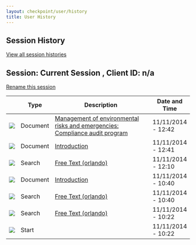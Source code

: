 ```yaml
---
layout: checkpoint/user/history
title: User History
---
```


<!-- START CHECKPOINT OUTPUT -->

<section id="maincontent"> <h1 id="pagetitle">Session History</h1> <div id="searchOptions"> <span id="backResult" title="Back"> <a href="/maf/api/trail/trails?action=list&amp;sortby=&amp;sortmode=">View all session histories</a> </span> </div><div id="historycontainer"> <div class="clearfix"> <div id="trailname"> <h2>Session: Current Session , Client ID: <span class="na">n/a</span> </h2> </div><div id="renametrail"> <a href="#" id="renameTrail">Rename this session</a> <input type="hidden" name="paramsRename" value="trailguid=i0ad61d29000001499c039960f9755884&amp;name=11/11/14 10:22:01"> </div></div><div id="historyinnercontainer"> <div id="trailList"> <table> <thead> <tr><th width="3%" id="trailIcon">&nbsp;</th> <th width="10%" id="trailEvent">Type</th> <th width="72%" id="trailResearch">Description</th> <th width="15%" id="trailDate">Date and Time</th> </tr></thead> <tbody> <tr> <td headers="trailIcon"><img src="/cpau/images/ico_file2.png"></td><td headers="trailEvent" class="trailEvent DOCUMENT">Document</td><td class="trailResearch trailResearchColumn" headers="trailResearch"> <a href="/maf/app/trail/document?=&amp;docguid=Ifc3193d34bdd11e38fa3f057ed117a82&amp;trailguid=i0ad61d29000001499c039960f9755884&amp;src=trl">Management of environmental risks and emergencies: Compliance audit program</a> </td><td class="trailDateColumn" headers="trailDate">11/11/2014 - 12:42</td></tr><tr> <td headers="trailIcon"><img src="/cpau/images/ico_file2.png"></td><td headers="trailEvent" class="trailEvent DOCUMENT">Document</td><td class="trailResearch trailResearchColumn" headers="trailResearch"> <a href="/maf/app/trail/document?=&amp;docguid=Ifc3193e04bdd11e38fa3f057ed117a82&amp;trailguid=i0ad61d29000001499c039960f9755884&amp;src=trl">Introduction</a> </td><td class="trailDateColumn" headers="trailDate">11/11/2014 - 12:41</td></tr><tr> <td headers="trailIcon"><img src="/cpau/images/ico_search.png"></td><td headers="trailEvent" class="trailEvent SEARCH">Search</td><td class="trailResearch trailResearchColumn" headers="trailResearch"> <a href="/maf/app/trail/searchfromlink/run" class="trailSearchLink">Free Text (orlando)</a> <span class="urlParams" style="display:none">ds=AUNZ_SEARCHALL&amp;ostid=std-anz-default&amp;frt_copy=orlando&amp;originates-from-link=true&amp;type=nb&amp;smryfs=n-tocview&amp;stid=std-anz-default&amp;predefinedRelationshipsType=resultList&amp;qw=false&amp;dl=10000&amp;tocguid=AUNZ_TOC||Iec7746151d273285a1ec7b666b3f21ca&amp;ds=AUNZ_SEARCHALL&amp;datasource=AUNZ_CA_CADISCRIM;AUNZ_CA_CGTSMEPRC;AUNZ_CA_NLWTB;AUNZ_CA_ASICDIGARC;AUNZ_CA_CONTTOOL;AUNZ_CA_CAINOHS;AUNZ_CA_24PRESSGAL;AUNZ_CA_LGBILLEMS;AUNZ_CA_BANKRPTLW;AUNZ_CA_ACCTMANUL;AUNZ_CA_24STDUTY;AUNZ_CA_24INTELPRP;AUNZ_CA_CMPRECADM;AUNZ_CA_CAWORKFRC;AUNZ_CA_ICRACTEST;AUNZ_CA_JLINSOLV9;AUNZ_CA_EMPFACTBK;AUNZ_CA_NLSUPERNA;AUNZ_CA_NLSTATETAX;AUNZ_CA_NLGSTNA;AUNZ_CA_ITAA1997CM;AUNZ_CA_LTGSTJUDG;AUNZ_CA_ICRACTRAIN;AUNZ_CA_ASICWGSEC;AUNZ_CA_24GST;AUNZ_CA_SMSFWFSOL;AUNZ_CA_SALFBT2;AUNZ_CA_ASICFINSRV;AUNZ_CA_NLSUPERFS;AUNZ_CA_COMPARTNR;AUNZ_CA_COMPLIQLAW;AUNZ_CA_NTLWRKREL;AUNZ_CA_24WRKPCEMP;AUNZ_CA_PRPAYADM;AUNZ_CA_ESTATEPLN;AUNZ_CA_NLCGTB;AUNZ_CA_RDTOCOMM;AUNZ_CA_SUPERFACT;AUNZ_CA_JLBUSLWV29;AUNZ_CA_VALHNDBK;AUNZ_CA_24GENPRAC;AUNZ_CA_QLDLOCGOV;AUNZ_CA_AAGTSMSF;AUNZ_CA_WRKHLTHSAF;AUNZ_CA_24FINPLAN;AUNZ_CA_GSTLEGPLS;AUNZ_CA_AMAPBP;AUNZ_CA_FINPLAN;AUNZ_CA_24PROPENV;AUNZ_CA_AAMTSMSE;AUNZ_CA_ASICDIG;AUNZ_CA_ATDSTWRK;AUNZ_CA_ROBANCRPLG;AUNZ_CA_LTATRHDN;AUNZ_CA_24SMSF;AUNZ_CA_ATOMIN;AUNZ_CA_LATEBILEMS;AUNZ_CA_GSTBILLS;AUNZ_CA_JLTAXREV;AUNZ_CA_CACARBON;AUNZ_CA_PRABUSPART;AUNZ_CA_GSTCONSEM;AUNZ_CA_JLBUSLAW;AUNZ_CA_CARISKREP;AUNZ_CA_RULEGUIDE;AUNZ_CA_JLCOMPYV19;AUNZ_CA_CORPLG;AUNZ_CA_ACCTAUDIT;AUNZ_CA_CAENVIRON;AUNZ_CA_FAMBUSSUCP;AUNZ_CA_TRUSTLAW;AUNZ_CA_AZTRUST;AUNZ_CA_CATRANSLOG;AUNZ_CA_CAMANUF;AUNZ_CA_JLINSOLV;AUNZ_CA_SUPERANCM;AUNZ_CA_24BANKRUPT;AUNZ_CA_CACOVER;AUNZ_CA_GSTINCTXMN;AUNZ_CA_LTTAXJUDG;AUNZ_CA_XYZFINCL;AUNZ_CA_ASICINVEST;AUNZ_CA_LOANCALC;AUNZ_CA_CARBONPRI;AUNZ_CA_AGEPRS;AUNZ_CN_FINPRACMAN;AUNZ_CA_TAXLISTCEN;AUNZ_CA_EMPRELMAN;AUNZ_CA_24ADMIN;AUNZ_CA_XYZAUDIT;AUNZ_CA_24BANKFIN;AUNZ_CA_24COMPETIT;AUNZ_CA_TAXHANDBK;AUNZ_CA_GSTCASES;AUNZ_CA_LGSPHNDBK;AUNZ_CA_GSTCOMM;AUNZ_CA_XYZDSCLSR;AUNZ_CA_CALEGSERV;AUNZ_CA_QLDDUTY;AUNZ_CA_XYZUPDATE;AUNZ_CA_PROCMANUAL;AUNZ_CA_CAWORKCMP;AUNZ_CA_NLLTN;AUNZ_CA_TRSTTXHDBK;AUNZ_CA_CALOCGOV;AUNZ_CA_ATOFED;AUNZ_CA_CAPUBSEC;AUNZ_CA_ACCTARCHVE;AUNZ_CA_24INCTAX;AUNZ_CA_ITAA1936LG;AUNZ_CA_LGITAA1997;AUNZ_CA_24CONTRACT;AUNZ_CA_ITAA1936CM;AUNZ_CA_24COMMER;AUNZ_CA_TAXQA;AUNZ_CA_NSWDUTY;AUNZ_CA_ESSNTLGUDE;AUNZ_CA_NLINTAX;AUNZ_CA_24BUILD;AUNZ_CA_CACOVERAS;AUNZ_CA_CAWKFCNSW;AUNZ_CA_CAMINING;AUNZ_CA_COOPCAPGN;AUNZ_CA_24CRIMINAL;AUNZ_CA_JLTAXRVV30;AUNZ_CA_PRACTHR;AUNZ_CA_INTLAGREE;AUNZ_CA_CAENERGY;AUNZ_CA_CASHPRAC;AUNZ_CA_SUPERANLG;AUNZ_CA_CAPGAINTAX;AUNZ_CA_NFPMAN;AUNZ_CA_PRAWRKTERM;AUNZ_CA_SALFBT;AUNZ_CA_LTGSTRUL;AUNZ_CA_WADUTY;AUNZ_CA_24CRTLITIG;AUNZ_CA_FINRSKMNG;AUNZ_CA_24FAMILY;AUNZ_CA_APRACOMP;AUNZ_CA_TXLAWTRST;AUNZ_CA_CAHR;AUNZ_CA_NLINTTAX;AUNZ_CA_ACCTASIC;AUNZ_CA_REUTRTAX;AUNZ_CA_TAXRP;AUNZ_CA_BANKRPTGB;AUNZ_CA_CAOCCUPNWS;AUNZ_CA_24FINSRV;AUNZ_CA_NTLCREDREG;AUNZ_CA_IPAHNDBK;AUNZ_CA_ASICWGDIRC;AUNZ_CA_COMPDIRMAN;AUNZ_CA_GSTRULE;AUNZ_CA_GSTHANDBK;AUNZ_CA_24MEDIACMM;AUNZ_CA_FRNGBENTAX;AUNZ_CA_DSKTPGDE;AUNZ_CA_NLFBTB;AUNZ_CA_SASTMPDUT;AUNZ_CA_NLBAXT;AUNZ_CA_JNLAGST;AUNZ_CA_24FBT;AUNZ_CA_TXFRMWKBK;AUNZ_CA_SMSFSOL;AUNZ_CA_TAXINSOLV;AUNZ_CA_CRTCVOLADM;AUNZ_CA_ENVAUGUIDE;AUNZ_CA_TAXQASRV;AUNZ_CA_ASICWGACCT;AUNZ_CA_LOANCALCWF;AUNZ_CA_24ACCNTG;AUNZ_CA_XYZWRKBK;AUNZ_CA_JLCOMPANY;AUNZ_CA_FPTAXADV;AUNZ_CA_24CORP;AUNZ_CA_CAFINSERV;AUNZ_CA_LTAUTXOFRL;AUNZ_CA_TAXRATETBL&amp;fields=content.type&amp;fields=product.type&amp;fields=content.subtype&amp;fields=date.current&amp;fields=product&amp;fields=subject.area&amp;fields=judge.author&amp;fields=juris.l1&amp;fields=juris.l2&amp;fields=court&amp;fields=tk1&amp;fields=title.desc&amp;qry-display=Free Text %28orlando%29&amp;ntocview=&amp;sp=false&amp;qry=%28orlando%29 %26 %28%3Dn-document %25 %3Dmd.search.excl%29&amp;dedup=false&amp;metadocDomain=AUNZ_METADOC_DOM_DES&amp;qtext=%3Dn-view%28AUNZ_CA_CGTSMEPRC or AUNZ_CA_XYZDSCLSR or AUNZ_CA_XYZUPDATE or AUNZ_CA_QLDDUTY or AUNZ_CA_PROCMANUAL or AUNZ_CA_CONTTOOL or AUNZ_CA_ACCTMANUL or AUNZ_CA_BANKRPTLW or AUNZ_CA_TRSTTXHDBK or AUNZ_CA_CMPRECADM or AUNZ_CA_ICRACTEST or AUNZ_CA_EMPFACTBK or AUNZ_CA_ITAA1936CM or AUNZ_CA_TAXQA or AUNZ_CA_ITAA1997CM or AUNZ_CA_NSWDUTY or AUNZ_CA_ICRACTRAIN or AUNZ_CA_ESSNTLGUDE or AUNZ_CA_SALFBT2 or AUNZ_CA_COOPCAPGN or AUNZ_CA_COMPARTNR or AUNZ_CA_COMPLIQLAW or AUNZ_CA_NTLWRKREL or AUNZ_CA_PRACTHR or AUNZ_CA_INTLAGREE or AUNZ_CA_PRPAYADM or AUNZ_CA_CASHPRAC or AUNZ_CA_ESTATEPLN or AUNZ_CA_CAPGAINTAX or AUNZ_CA_RDTOCOMM or AUNZ_CA_PRAWRKTERM or AUNZ_CA_NFPMAN or AUNZ_CA_SUPERFACT or AUNZ_CA_SALFBT or AUNZ_CA_VALHNDBK or AUNZ_CA_QLDLOCGOV or AUNZ_CA_WADUTY or AUNZ_CA_AAGTSMSF or AUNZ_CA_FINRSKMNG or AUNZ_CA_WRKHLTHSAF or AUNZ_CA_APRACOMP or AUNZ_CA_TXLAWTRST or AUNZ_CA_FINPLAN or AUNZ_CA_AMAPBP or AUNZ_CA_AAMTSMSE or AUNZ_CA_REUTRTAX or AUNZ_CA_ATDSTWRK or AUNZ_CA_ATOMIN or AUNZ_CA_BANKRPTGB or AUNZ_CA_NTLCREDREG or AUNZ_CA_IPAHNDBK or AUNZ_CA_COMPDIRMAN or AUNZ_CA_PRABUSPART or AUNZ_CA_GSTHANDBK or AUNZ_CA_FRNGBENTAX or AUNZ_CA_DSKTPGDE or AUNZ_CA_SASTMPDUT or AUNZ_CA_FAMBUSSUCP or AUNZ_CA_TRUSTLAW or AUNZ_CA_AZTRUST or AUNZ_CA_TXFRMWKBK or AUNZ_CA_SMSFSOL or AUNZ_CA_TAXINSOLV or AUNZ_CA_CRTCVOLADM or AUNZ_CA_SUPERANCM or AUNZ_CA_ENVAUGUIDE or AUNZ_CA_TAXQASRV or AUNZ_CA_GSTINCTXMN or AUNZ_CA_XYZFINCL or AUNZ_CA_XYZWRKBK or AUNZ_CA_FPTAXADV or AUNZ_CA_LOANCALC or AUNZ_CA_CARBONPRI or AUNZ_CA_AGEPRS or AUNZ_CN_FINPRACMAN or AUNZ_CA_TAXLISTCEN or AUNZ_CA_EMPRELMAN or AUNZ_CA_XYZAUDIT or AUNZ_CA_TAXHANDBK or AUNZ_CA_LGSPHNDBK or AUNZ_CA_GSTCOMM or AUNZ_CA_TAXRATETBL or AUNZ_CA_ROBANCRPLG or AUNZ_CA_ITAA1936LG or AUNZ_CA_LGITAA1997 or AUNZ_CA_LATEBILEMS or AUNZ_CA_LOANCALCWF or AUNZ_CA_CORPLG or AUNZ_CA_LGBILLEMS or AUNZ_CA_GSTLEGPLS or AUNZ_CA_GSTBILLS or AUNZ_CA_SUPERANLG or AUNZ_CA_SMSFWFSOL or AUNZ_CA_GSTCONSEM or AUNZ_CA_NLSUPERFS or AUNZ_CA_NLWTB or AUNZ_CA_NLSTATETAX or AUNZ_CA_NLLTN or AUNZ_CA_NLSUPERNA or AUNZ_CA_NLFBTB or AUNZ_CA_NLGSTNA or AUNZ_CA_ACCTASIC or AUNZ_CA_NLCGTB or AUNZ_CA_NLINTTAX or AUNZ_CA_CADISCRIM or AUNZ_CA_CALEGSERV or AUNZ_CA_24SMSF or AUNZ_CA_CAWORKCMP or AUNZ_CA_24FINSRV or AUNZ_CA_CAOCCUPNWS or AUNZ_CA_CAINOHS or AUNZ_CA_24PRESSGAL or AUNZ_CA_24STDUTY or AUNZ_CA_CACARBON or AUNZ_CA_CALOCGOV or AUNZ_CA_CAPUBSEC or AUNZ_CA_24INTELPRP or AUNZ_CA_24MEDIACMM or AUNZ_CA_CARISKREP or AUNZ_CA_CAWORKFRC or AUNZ_CA_24INCTAX or AUNZ_CA_24CONTRACT or AUNZ_CA_CAENVIRON or AUNZ_CA_24COMMER or AUNZ_CA_24FBT or AUNZ_CA_24BUILD or AUNZ_CA_24GST or AUNZ_CA_CAMANUF or AUNZ_CA_CAWKFCNSW or AUNZ_CA_CATRANSLOG or AUNZ_CA_CACOVERAS or AUNZ_CA_CAMINING or AUNZ_CA_24CRIMINAL or AUNZ_CA_24WRKPCEMP or AUNZ_CA_24ACCNTG or AUNZ_CA_CACOVER or AUNZ_CA_24BANKRUPT or AUNZ_CA_CAENERGY or AUNZ_CA_24GENPRAC or AUNZ_CA_24CRTLITIG or AUNZ_CA_24FAMILY or AUNZ_CA_24FINPLAN or AUNZ_CA_24ADMIN or AUNZ_CA_24CORP or AUNZ_CA_24COMPETIT or AUNZ_CA_24BANKFIN or AUNZ_CA_CAFINSERV or AUNZ_CA_24PROPENV or AUNZ_CA_CAHR or AUNZ_CA_LTGSTRUL or AUNZ_CA_RULEGUIDE or AUNZ_CA_LTAUTXOFRL or AUNZ_CA_GSTRULE or AUNZ_CA_ATOFED or AUNZ_CA_ASICFINSRV or AUNZ_CA_ASICDIG or AUNZ_CA_ASICINVEST or AUNZ_CA_ASICDIGARC or AUNZ_CA_ASICWGACCT or AUNZ_CA_ASICWGDIRC or AUNZ_CA_ASICWGSEC or AUNZ_CA_ACCTARCHVE or AUNZ_CA_ACCTAUDIT or AUNZ_CA_LTATRHDN or AUNZ_CA_TAXRP or AUNZ_CA_LTTAXJUDG or AUNZ_CA_LTGSTJUDG or AUNZ_CA_GSTCASES or AUNZ_CA_JLBUSLAW or AUNZ_CA_JLBUSLWV29 or AUNZ_CA_JLINSOLV or AUNZ_CA_JLTAXRVV30 or AUNZ_CA_JLINSOLV9 or AUNZ_CA_JLCOMPYV19 or AUNZ_CA_JNLAGST or AUNZ_CA_NLBAXT or AUNZ_CA_JLTAXREV or AUNZ_CA_NLINTAX or AUNZ_CA_JLCOMPANY%29&amp;isw=true&amp;ds-display=Checkpoint ANZ&amp;ndd=2&amp;ao=o.AUNZ_TOC||Iec7746151d273285a1ec7b666b3f21ca&amp;sortid=Relevancy&amp;context=85&amp;gve=AUNZ_CA_CGTSMEPRC AUNZ_CA_XYZDSCLSR AUNZ_CA_XYZUPDATE AUNZ_CA_QLDDUTY AUNZ_CA_PROCMANUAL AUNZ_CA_CONTTOOL AUNZ_CA_ACCTMANUL AUNZ_CA_BANKRPTLW AUNZ_CA_TRSTTXHDBK AUNZ_CA_CMPRECADM AUNZ_CA_ICRACTEST AUNZ_CA_EMPFACTBK AUNZ_CA_ITAA1936CM AUNZ_CA_TAXQA AUNZ_CA_ITAA1997CM AUNZ_CA_NSWDUTY AUNZ_CA_ICRACTRAIN AUNZ_CA_ESSNTLGUDE AUNZ_CA_SALFBT2 AUNZ_CA_COOPCAPGN AUNZ_CA_COMPARTNR AUNZ_CA_COMPLIQLAW AUNZ_CA_NTLWRKREL AUNZ_CA_PRACTHR AUNZ_CA_INTLAGREE AUNZ_CA_PRPAYADM AUNZ_CA_CASHPRAC AUNZ_CA_ESTATEPLN AUNZ_CA_CAPGAINTAX AUNZ_CA_RDTOCOMM AUNZ_CA_PRAWRKTERM AUNZ_CA_NFPMAN AUNZ_CA_SUPERFACT AUNZ_CA_SALFBT AUNZ_CA_VALHNDBK AUNZ_CA_QLDLOCGOV AUNZ_CA_WADUTY AUNZ_CA_AAGTSMSF AUNZ_CA_FINRSKMNG AUNZ_CA_WRKHLTHSAF AUNZ_CA_APRACOMP AUNZ_CA_TXLAWTRST AUNZ_CA_FINPLAN AUNZ_CA_AMAPBP AUNZ_CA_AAMTSMSE AUNZ_CA_REUTRTAX AUNZ_CA_ATDSTWRK AUNZ_CA_ATOMIN AUNZ_CA_BANKRPTGB AUNZ_CA_NTLCREDREG AUNZ_CA_IPAHNDBK AUNZ_CA_COMPDIRMAN AUNZ_CA_PRABUSPART AUNZ_CA_GSTHANDBK AUNZ_CA_FRNGBENTAX AUNZ_CA_DSKTPGDE AUNZ_CA_SASTMPDUT AUNZ_CA_FAMBUSSUCP AUNZ_CA_TRUSTLAW AUNZ_CA_AZTRUST AUNZ_CA_TXFRMWKBK AUNZ_CA_SMSFSOL AUNZ_CA_TAXINSOLV AUNZ_CA_CRTCVOLADM AUNZ_CA_SUPERANCM AUNZ_CA_ENVAUGUIDE AUNZ_CA_TAXQASRV AUNZ_CA_GSTINCTXMN AUNZ_CA_XYZFINCL AUNZ_CA_XYZWRKBK AUNZ_CA_FPTAXADV AUNZ_CA_LOANCALC AUNZ_CA_CARBONPRI AUNZ_CA_AGEPRS AUNZ_CN_FINPRACMAN AUNZ_CA_TAXLISTCEN AUNZ_CA_EMPRELMAN AUNZ_CA_XYZAUDIT AUNZ_CA_TAXHANDBK AUNZ_CA_LGSPHNDBK AUNZ_CA_GSTCOMM AUNZ_CA_TAXRATETBL AUNZ_CA_ROBANCRPLG AUNZ_CA_ITAA1936LG AUNZ_CA_LGITAA1997 AUNZ_CA_LATEBILEMS AUNZ_CA_LOANCALCWF AUNZ_CA_CORPLG AUNZ_CA_LGBILLEMS AUNZ_CA_GSTLEGPLS AUNZ_CA_GSTBILLS AUNZ_CA_SUPERANLG AUNZ_CA_SMSFWFSOL AUNZ_CA_GSTCONSEM AUNZ_CA_NLSUPERFS AUNZ_CA_NLWTB AUNZ_CA_NLSTATETAX AUNZ_CA_NLLTN AUNZ_CA_NLSUPERNA AUNZ_CA_NLFBTB AUNZ_CA_NLGSTNA AUNZ_CA_ACCTASIC AUNZ_CA_NLCGTB AUNZ_CA_NLINTTAX AUNZ_CA_CADISCRIM AUNZ_CA_CALEGSERV AUNZ_CA_24SMSF AUNZ_CA_CAWORKCMP AUNZ_CA_24FINSRV AUNZ_CA_CAOCCUPNWS AUNZ_CA_CAINOHS AUNZ_CA_24PRESSGAL AUNZ_CA_24STDUTY AUNZ_CA_CACARBON AUNZ_CA_CALOCGOV AUNZ_CA_CAPUBSEC AUNZ_CA_24INTELPRP AUNZ_CA_24MEDIACMM AUNZ_CA_CARISKREP AUNZ_CA_CAWORKFRC AUNZ_CA_24INCTAX AUNZ_CA_24CONTRACT AUNZ_CA_CAENVIRON AUNZ_CA_24COMMER AUNZ_CA_24FBT AUNZ_CA_24BUILD AUNZ_CA_24GST AUNZ_CA_CAMANUF AUNZ_CA_CAWKFCNSW AUNZ_CA_CATRANSLOG AUNZ_CA_CACOVERAS AUNZ_CA_CAMINING AUNZ_CA_24CRIMINAL AUNZ_CA_24WRKPCEMP AUNZ_CA_24ACCNTG AUNZ_CA_CACOVER AUNZ_CA_24BANKRUPT AUNZ_CA_CAENERGY AUNZ_CA_24GENPRAC AUNZ_CA_24CRTLITIG AUNZ_CA_24FAMILY AUNZ_CA_24FINPLAN AUNZ_CA_24ADMIN AUNZ_CA_24CORP AUNZ_CA_24COMPETIT AUNZ_CA_24BANKFIN AUNZ_CA_CAFINSERV AUNZ_CA_24PROPENV AUNZ_CA_CAHR AUNZ_CA_LTGSTRUL AUNZ_CA_RULEGUIDE AUNZ_CA_LTAUTXOFRL AUNZ_CA_GSTRULE AUNZ_CA_ATOFED AUNZ_CA_ASICFINSRV AUNZ_CA_ASICDIG AUNZ_CA_ASICINVEST AUNZ_CA_ASICDIGARC AUNZ_CA_ASICWGACCT AUNZ_CA_ASICWGDIRC AUNZ_CA_ASICWGSEC AUNZ_CA_ACCTARCHVE AUNZ_CA_ACCTAUDIT AUNZ_CA_LTATRHDN AUNZ_CA_TAXRP AUNZ_CA_LTTAXJUDG AUNZ_CA_LTGSTJUDG AUNZ_CA_GSTCASES AUNZ_CA_JLBUSLAW AUNZ_CA_JLBUSLWV29 AUNZ_CA_JLINSOLV AUNZ_CA_JLTAXRVV30 AUNZ_CA_JLINSOLV9 AUNZ_CA_JLCOMPYV19 AUNZ_CA_JNLAGST AUNZ_CA_NLBAXT AUNZ_CA_JLTAXREV AUNZ_CA_NLINTAX AUNZ_CA_JLCOMPANY&amp;SearchTemplateId=std-anz-default&amp;frt=orlando&amp;snippets=true&amp;trailguid=i0ad61d29000001499c039960f9755884&amp;sttype=stdtemplate</span> </td><td class="trailDateColumn" headers="trailDate">11/11/2014 - 12:10</td></tr><tr> <td headers="trailIcon"><img src="/cpau/images/ico_file2.png"></td><td headers="trailEvent" class="trailEvent DOCUMENT">Document</td><td class="trailResearch trailResearchColumn" headers="trailResearch"> <a href="/maf/app/trail/document?=&amp;docguid=Ifc3193e04bdd11e38fa3f057ed117a82&amp;trailguid=i0ad61d29000001499c039960f9755884&amp;src=trl">Introduction</a> </td><td class="trailDateColumn" headers="trailDate">11/11/2014 - 10:40</td></tr><tr> <td headers="trailIcon"><img src="/cpau/images/ico_search.png"></td><td headers="trailEvent" class="trailEvent SEARCH">Search</td><td class="trailResearch trailResearchColumn" headers="trailResearch"> <a href="/maf/app/trail/searchfromlink/run" class="trailSearchLink">Free Text (orlando)</a> <span class="urlParams" style="display:none">ds=AUNZ_SEARCHALL&amp;ostid=std-anz-default&amp;frt_copy=orlando&amp;originates-from-link=true&amp;type=nb&amp;smryfs=n-tocview&amp;stid=std-anz-default&amp;predefinedRelationshipsType=resultList&amp;qw=false&amp;dl=10000&amp;tocguid=AUNZ_TOC||Iec7746151d273285a1ec7b666b3f21ca&amp;ds=AUNZ_SEARCHALL&amp;datasource=AUNZ_CA_CADISCRIM;AUNZ_CA_CGTSMEPRC;AUNZ_CA_NLWTB;AUNZ_CA_ASICDIGARC;AUNZ_CA_CONTTOOL;AUNZ_CA_CAINOHS;AUNZ_CA_24PRESSGAL;AUNZ_CA_LGBILLEMS;AUNZ_CA_BANKRPTLW;AUNZ_CA_ACCTMANUL;AUNZ_CA_24STDUTY;AUNZ_CA_24INTELPRP;AUNZ_CA_CMPRECADM;AUNZ_CA_CAWORKFRC;AUNZ_CA_ICRACTEST;AUNZ_CA_JLINSOLV9;AUNZ_CA_EMPFACTBK;AUNZ_CA_NLSUPERNA;AUNZ_CA_NLSTATETAX;AUNZ_CA_NLGSTNA;AUNZ_CA_ITAA1997CM;AUNZ_CA_LTGSTJUDG;AUNZ_CA_ICRACTRAIN;AUNZ_CA_ASICWGSEC;AUNZ_CA_24GST;AUNZ_CA_SMSFWFSOL;AUNZ_CA_SALFBT2;AUNZ_CA_ASICFINSRV;AUNZ_CA_NLSUPERFS;AUNZ_CA_COMPARTNR;AUNZ_CA_COMPLIQLAW;AUNZ_CA_NTLWRKREL;AUNZ_CA_24WRKPCEMP;AUNZ_CA_PRPAYADM;AUNZ_CA_ESTATEPLN;AUNZ_CA_NLCGTB;AUNZ_CA_RDTOCOMM;AUNZ_CA_SUPERFACT;AUNZ_CA_JLBUSLWV29;AUNZ_CA_VALHNDBK;AUNZ_CA_24GENPRAC;AUNZ_CA_QLDLOCGOV;AUNZ_CA_AAGTSMSF;AUNZ_CA_WRKHLTHSAF;AUNZ_CA_24FINPLAN;AUNZ_CA_GSTLEGPLS;AUNZ_CA_AMAPBP;AUNZ_CA_FINPLAN;AUNZ_CA_24PROPENV;AUNZ_CA_AAMTSMSE;AUNZ_CA_ASICDIG;AUNZ_CA_ATDSTWRK;AUNZ_CA_ROBANCRPLG;AUNZ_CA_LTATRHDN;AUNZ_CA_24SMSF;AUNZ_CA_ATOMIN;AUNZ_CA_LATEBILEMS;AUNZ_CA_GSTBILLS;AUNZ_CA_JLTAXREV;AUNZ_CA_CACARBON;AUNZ_CA_PRABUSPART;AUNZ_CA_GSTCONSEM;AUNZ_CA_JLBUSLAW;AUNZ_CA_CARISKREP;AUNZ_CA_RULEGUIDE;AUNZ_CA_JLCOMPYV19;AUNZ_CA_CORPLG;AUNZ_CA_ACCTAUDIT;AUNZ_CA_CAENVIRON;AUNZ_CA_FAMBUSSUCP;AUNZ_CA_TRUSTLAW;AUNZ_CA_AZTRUST;AUNZ_CA_CATRANSLOG;AUNZ_CA_CAMANUF;AUNZ_CA_JLINSOLV;AUNZ_CA_SUPERANCM;AUNZ_CA_24BANKRUPT;AUNZ_CA_CACOVER;AUNZ_CA_GSTINCTXMN;AUNZ_CA_LTTAXJUDG;AUNZ_CA_XYZFINCL;AUNZ_CA_ASICINVEST;AUNZ_CA_LOANCALC;AUNZ_CA_CARBONPRI;AUNZ_CA_AGEPRS;AUNZ_CN_FINPRACMAN;AUNZ_CA_TAXLISTCEN;AUNZ_CA_EMPRELMAN;AUNZ_CA_24ADMIN;AUNZ_CA_XYZAUDIT;AUNZ_CA_24BANKFIN;AUNZ_CA_24COMPETIT;AUNZ_CA_TAXHANDBK;AUNZ_CA_GSTCASES;AUNZ_CA_LGSPHNDBK;AUNZ_CA_GSTCOMM;AUNZ_CA_XYZDSCLSR;AUNZ_CA_CALEGSERV;AUNZ_CA_QLDDUTY;AUNZ_CA_XYZUPDATE;AUNZ_CA_PROCMANUAL;AUNZ_CA_CAWORKCMP;AUNZ_CA_NLLTN;AUNZ_CA_TRSTTXHDBK;AUNZ_CA_CALOCGOV;AUNZ_CA_ATOFED;AUNZ_CA_CAPUBSEC;AUNZ_CA_ACCTARCHVE;AUNZ_CA_24INCTAX;AUNZ_CA_ITAA1936LG;AUNZ_CA_LGITAA1997;AUNZ_CA_24CONTRACT;AUNZ_CA_ITAA1936CM;AUNZ_CA_24COMMER;AUNZ_CA_TAXQA;AUNZ_CA_NSWDUTY;AUNZ_CA_ESSNTLGUDE;AUNZ_CA_NLINTAX;AUNZ_CA_24BUILD;AUNZ_CA_CACOVERAS;AUNZ_CA_CAWKFCNSW;AUNZ_CA_CAMINING;AUNZ_CA_COOPCAPGN;AUNZ_CA_24CRIMINAL;AUNZ_CA_JLTAXRVV30;AUNZ_CA_PRACTHR;AUNZ_CA_INTLAGREE;AUNZ_CA_CAENERGY;AUNZ_CA_CASHPRAC;AUNZ_CA_SUPERANLG;AUNZ_CA_CAPGAINTAX;AUNZ_CA_NFPMAN;AUNZ_CA_PRAWRKTERM;AUNZ_CA_SALFBT;AUNZ_CA_LTGSTRUL;AUNZ_CA_WADUTY;AUNZ_CA_24CRTLITIG;AUNZ_CA_FINRSKMNG;AUNZ_CA_24FAMILY;AUNZ_CA_APRACOMP;AUNZ_CA_TXLAWTRST;AUNZ_CA_CAHR;AUNZ_CA_NLINTTAX;AUNZ_CA_ACCTASIC;AUNZ_CA_REUTRTAX;AUNZ_CA_TAXRP;AUNZ_CA_BANKRPTGB;AUNZ_CA_CAOCCUPNWS;AUNZ_CA_24FINSRV;AUNZ_CA_NTLCREDREG;AUNZ_CA_IPAHNDBK;AUNZ_CA_ASICWGDIRC;AUNZ_CA_COMPDIRMAN;AUNZ_CA_GSTRULE;AUNZ_CA_GSTHANDBK;AUNZ_CA_24MEDIACMM;AUNZ_CA_FRNGBENTAX;AUNZ_CA_DSKTPGDE;AUNZ_CA_NLFBTB;AUNZ_CA_SASTMPDUT;AUNZ_CA_NLBAXT;AUNZ_CA_JNLAGST;AUNZ_CA_24FBT;AUNZ_CA_TXFRMWKBK;AUNZ_CA_SMSFSOL;AUNZ_CA_TAXINSOLV;AUNZ_CA_CRTCVOLADM;AUNZ_CA_ENVAUGUIDE;AUNZ_CA_TAXQASRV;AUNZ_CA_ASICWGACCT;AUNZ_CA_LOANCALCWF;AUNZ_CA_24ACCNTG;AUNZ_CA_XYZWRKBK;AUNZ_CA_JLCOMPANY;AUNZ_CA_FPTAXADV;AUNZ_CA_24CORP;AUNZ_CA_CAFINSERV;AUNZ_CA_LTAUTXOFRL;AUNZ_CA_TAXRATETBL&amp;fields=content.type&amp;fields=product.type&amp;fields=content.subtype&amp;fields=date.current&amp;fields=product&amp;fields=subject.area&amp;fields=judge.author&amp;fields=juris.l1&amp;fields=juris.l2&amp;fields=court&amp;fields=tk1&amp;fields=title.desc&amp;qry-display=Free Text %28orlando%29&amp;ntocview=&amp;sp=false&amp;qry=%28orlando%29 %26 %28%3Dn-document %25 %3Dmd.search.excl%29&amp;dedup=false&amp;metadocDomain=AUNZ_METADOC_DOM_DES&amp;qtext=%3Dn-view%28AUNZ_CA_CGTSMEPRC or AUNZ_CA_XYZDSCLSR or AUNZ_CA_XYZUPDATE or AUNZ_CA_QLDDUTY or AUNZ_CA_PROCMANUAL or AUNZ_CA_CONTTOOL or AUNZ_CA_ACCTMANUL or AUNZ_CA_BANKRPTLW or AUNZ_CA_TRSTTXHDBK or AUNZ_CA_CMPRECADM or AUNZ_CA_ICRACTEST or AUNZ_CA_EMPFACTBK or AUNZ_CA_ITAA1936CM or AUNZ_CA_TAXQA or AUNZ_CA_ITAA1997CM or AUNZ_CA_NSWDUTY or AUNZ_CA_ICRACTRAIN or AUNZ_CA_ESSNTLGUDE or AUNZ_CA_SALFBT2 or AUNZ_CA_COOPCAPGN or AUNZ_CA_COMPARTNR or AUNZ_CA_COMPLIQLAW or AUNZ_CA_NTLWRKREL or AUNZ_CA_PRACTHR or AUNZ_CA_INTLAGREE or AUNZ_CA_PRPAYADM or AUNZ_CA_CASHPRAC or AUNZ_CA_ESTATEPLN or AUNZ_CA_CAPGAINTAX or AUNZ_CA_RDTOCOMM or AUNZ_CA_PRAWRKTERM or AUNZ_CA_NFPMAN or AUNZ_CA_SUPERFACT or AUNZ_CA_SALFBT or AUNZ_CA_VALHNDBK or AUNZ_CA_QLDLOCGOV or AUNZ_CA_WADUTY or AUNZ_CA_AAGTSMSF or AUNZ_CA_FINRSKMNG or AUNZ_CA_WRKHLTHSAF or AUNZ_CA_APRACOMP or AUNZ_CA_TXLAWTRST or AUNZ_CA_FINPLAN or AUNZ_CA_AMAPBP or AUNZ_CA_AAMTSMSE or AUNZ_CA_REUTRTAX or AUNZ_CA_ATDSTWRK or AUNZ_CA_ATOMIN or AUNZ_CA_BANKRPTGB or AUNZ_CA_NTLCREDREG or AUNZ_CA_IPAHNDBK or AUNZ_CA_COMPDIRMAN or AUNZ_CA_PRABUSPART or AUNZ_CA_GSTHANDBK or AUNZ_CA_FRNGBENTAX or AUNZ_CA_DSKTPGDE or AUNZ_CA_SASTMPDUT or AUNZ_CA_FAMBUSSUCP or AUNZ_CA_TRUSTLAW or AUNZ_CA_AZTRUST or AUNZ_CA_TXFRMWKBK or AUNZ_CA_SMSFSOL or AUNZ_CA_TAXINSOLV or AUNZ_CA_CRTCVOLADM or AUNZ_CA_SUPERANCM or AUNZ_CA_ENVAUGUIDE or AUNZ_CA_TAXQASRV or AUNZ_CA_GSTINCTXMN or AUNZ_CA_XYZFINCL or AUNZ_CA_XYZWRKBK or AUNZ_CA_FPTAXADV or AUNZ_CA_LOANCALC or AUNZ_CA_CARBONPRI or AUNZ_CA_AGEPRS or AUNZ_CN_FINPRACMAN or AUNZ_CA_TAXLISTCEN or AUNZ_CA_EMPRELMAN or AUNZ_CA_XYZAUDIT or AUNZ_CA_TAXHANDBK or AUNZ_CA_LGSPHNDBK or AUNZ_CA_GSTCOMM or AUNZ_CA_TAXRATETBL or AUNZ_CA_ROBANCRPLG or AUNZ_CA_ITAA1936LG or AUNZ_CA_LGITAA1997 or AUNZ_CA_LATEBILEMS or AUNZ_CA_LOANCALCWF or AUNZ_CA_CORPLG or AUNZ_CA_LGBILLEMS or AUNZ_CA_GSTLEGPLS or AUNZ_CA_GSTBILLS or AUNZ_CA_SUPERANLG or AUNZ_CA_SMSFWFSOL or AUNZ_CA_GSTCONSEM or AUNZ_CA_NLSUPERFS or AUNZ_CA_NLWTB or AUNZ_CA_NLSTATETAX or AUNZ_CA_NLLTN or AUNZ_CA_NLSUPERNA or AUNZ_CA_NLFBTB or AUNZ_CA_NLGSTNA or AUNZ_CA_ACCTASIC or AUNZ_CA_NLCGTB or AUNZ_CA_NLINTTAX or AUNZ_CA_CADISCRIM or AUNZ_CA_CALEGSERV or AUNZ_CA_24SMSF or AUNZ_CA_CAWORKCMP or AUNZ_CA_24FINSRV or AUNZ_CA_CAOCCUPNWS or AUNZ_CA_CAINOHS or AUNZ_CA_24PRESSGAL or AUNZ_CA_24STDUTY or AUNZ_CA_CACARBON or AUNZ_CA_CALOCGOV or AUNZ_CA_CAPUBSEC or AUNZ_CA_24INTELPRP or AUNZ_CA_24MEDIACMM or AUNZ_CA_CARISKREP or AUNZ_CA_CAWORKFRC or AUNZ_CA_24INCTAX or AUNZ_CA_24CONTRACT or AUNZ_CA_CAENVIRON or AUNZ_CA_24COMMER or AUNZ_CA_24FBT or AUNZ_CA_24BUILD or AUNZ_CA_24GST or AUNZ_CA_CAMANUF or AUNZ_CA_CAWKFCNSW or AUNZ_CA_CATRANSLOG or AUNZ_CA_CACOVERAS or AUNZ_CA_CAMINING or AUNZ_CA_24CRIMINAL or AUNZ_CA_24WRKPCEMP or AUNZ_CA_24ACCNTG or AUNZ_CA_CACOVER or AUNZ_CA_24BANKRUPT or AUNZ_CA_CAENERGY or AUNZ_CA_24GENPRAC or AUNZ_CA_24CRTLITIG or AUNZ_CA_24FAMILY or AUNZ_CA_24FINPLAN or AUNZ_CA_24ADMIN or AUNZ_CA_24CORP or AUNZ_CA_24COMPETIT or AUNZ_CA_24BANKFIN or AUNZ_CA_CAFINSERV or AUNZ_CA_24PROPENV or AUNZ_CA_CAHR or AUNZ_CA_LTGSTRUL or AUNZ_CA_RULEGUIDE or AUNZ_CA_LTAUTXOFRL or AUNZ_CA_GSTRULE or AUNZ_CA_ATOFED or AUNZ_CA_ASICFINSRV or AUNZ_CA_ASICDIG or AUNZ_CA_ASICINVEST or AUNZ_CA_ASICDIGARC or AUNZ_CA_ASICWGACCT or AUNZ_CA_ASICWGDIRC or AUNZ_CA_ASICWGSEC or AUNZ_CA_ACCTARCHVE or AUNZ_CA_ACCTAUDIT or AUNZ_CA_LTATRHDN or AUNZ_CA_TAXRP or AUNZ_CA_LTTAXJUDG or AUNZ_CA_LTGSTJUDG or AUNZ_CA_GSTCASES or AUNZ_CA_JLBUSLAW or AUNZ_CA_JLBUSLWV29 or AUNZ_CA_JLINSOLV or AUNZ_CA_JLTAXRVV30 or AUNZ_CA_JLINSOLV9 or AUNZ_CA_JLCOMPYV19 or AUNZ_CA_JNLAGST or AUNZ_CA_NLBAXT or AUNZ_CA_JLTAXREV or AUNZ_CA_NLINTAX or AUNZ_CA_JLCOMPANY%29&amp;isw=true&amp;ds-display=Checkpoint ANZ&amp;ndd=2&amp;ao=o.AUNZ_TOC||Iec7746151d273285a1ec7b666b3f21ca&amp;sortid=Relevancy&amp;context=5&amp;gve=AUNZ_CA_CGTSMEPRC AUNZ_CA_XYZDSCLSR AUNZ_CA_XYZUPDATE AUNZ_CA_QLDDUTY AUNZ_CA_PROCMANUAL AUNZ_CA_CONTTOOL AUNZ_CA_ACCTMANUL AUNZ_CA_BANKRPTLW AUNZ_CA_TRSTTXHDBK AUNZ_CA_CMPRECADM AUNZ_CA_ICRACTEST AUNZ_CA_EMPFACTBK AUNZ_CA_ITAA1936CM AUNZ_CA_TAXQA AUNZ_CA_ITAA1997CM AUNZ_CA_NSWDUTY AUNZ_CA_ICRACTRAIN AUNZ_CA_ESSNTLGUDE AUNZ_CA_SALFBT2 AUNZ_CA_COOPCAPGN AUNZ_CA_COMPARTNR AUNZ_CA_COMPLIQLAW AUNZ_CA_NTLWRKREL AUNZ_CA_PRACTHR AUNZ_CA_INTLAGREE AUNZ_CA_PRPAYADM AUNZ_CA_CASHPRAC AUNZ_CA_ESTATEPLN AUNZ_CA_CAPGAINTAX AUNZ_CA_RDTOCOMM AUNZ_CA_PRAWRKTERM AUNZ_CA_NFPMAN AUNZ_CA_SUPERFACT AUNZ_CA_SALFBT AUNZ_CA_VALHNDBK AUNZ_CA_QLDLOCGOV AUNZ_CA_WADUTY AUNZ_CA_AAGTSMSF AUNZ_CA_FINRSKMNG AUNZ_CA_WRKHLTHSAF AUNZ_CA_APRACOMP AUNZ_CA_TXLAWTRST AUNZ_CA_FINPLAN AUNZ_CA_AMAPBP AUNZ_CA_AAMTSMSE AUNZ_CA_REUTRTAX AUNZ_CA_ATDSTWRK AUNZ_CA_ATOMIN AUNZ_CA_BANKRPTGB AUNZ_CA_NTLCREDREG AUNZ_CA_IPAHNDBK AUNZ_CA_COMPDIRMAN AUNZ_CA_PRABUSPART AUNZ_CA_GSTHANDBK AUNZ_CA_FRNGBENTAX AUNZ_CA_DSKTPGDE AUNZ_CA_SASTMPDUT AUNZ_CA_FAMBUSSUCP AUNZ_CA_TRUSTLAW AUNZ_CA_AZTRUST AUNZ_CA_TXFRMWKBK AUNZ_CA_SMSFSOL AUNZ_CA_TAXINSOLV AUNZ_CA_CRTCVOLADM AUNZ_CA_SUPERANCM AUNZ_CA_ENVAUGUIDE AUNZ_CA_TAXQASRV AUNZ_CA_GSTINCTXMN AUNZ_CA_XYZFINCL AUNZ_CA_XYZWRKBK AUNZ_CA_FPTAXADV AUNZ_CA_LOANCALC AUNZ_CA_CARBONPRI AUNZ_CA_AGEPRS AUNZ_CN_FINPRACMAN AUNZ_CA_TAXLISTCEN AUNZ_CA_EMPRELMAN AUNZ_CA_XYZAUDIT AUNZ_CA_TAXHANDBK AUNZ_CA_LGSPHNDBK AUNZ_CA_GSTCOMM AUNZ_CA_TAXRATETBL AUNZ_CA_ROBANCRPLG AUNZ_CA_ITAA1936LG AUNZ_CA_LGITAA1997 AUNZ_CA_LATEBILEMS AUNZ_CA_LOANCALCWF AUNZ_CA_CORPLG AUNZ_CA_LGBILLEMS AUNZ_CA_GSTLEGPLS AUNZ_CA_GSTBILLS AUNZ_CA_SUPERANLG AUNZ_CA_SMSFWFSOL AUNZ_CA_GSTCONSEM AUNZ_CA_NLSUPERFS AUNZ_CA_NLWTB AUNZ_CA_NLSTATETAX AUNZ_CA_NLLTN AUNZ_CA_NLSUPERNA AUNZ_CA_NLFBTB AUNZ_CA_NLGSTNA AUNZ_CA_ACCTASIC AUNZ_CA_NLCGTB AUNZ_CA_NLINTTAX AUNZ_CA_CADISCRIM AUNZ_CA_CALEGSERV AUNZ_CA_24SMSF AUNZ_CA_CAWORKCMP AUNZ_CA_24FINSRV AUNZ_CA_CAOCCUPNWS AUNZ_CA_CAINOHS AUNZ_CA_24PRESSGAL AUNZ_CA_24STDUTY AUNZ_CA_CACARBON AUNZ_CA_CALOCGOV AUNZ_CA_CAPUBSEC AUNZ_CA_24INTELPRP AUNZ_CA_24MEDIACMM AUNZ_CA_CARISKREP AUNZ_CA_CAWORKFRC AUNZ_CA_24INCTAX AUNZ_CA_24CONTRACT AUNZ_CA_CAENVIRON AUNZ_CA_24COMMER AUNZ_CA_24FBT AUNZ_CA_24BUILD AUNZ_CA_24GST AUNZ_CA_CAMANUF AUNZ_CA_CAWKFCNSW AUNZ_CA_CATRANSLOG AUNZ_CA_CACOVERAS AUNZ_CA_CAMINING AUNZ_CA_24CRIMINAL AUNZ_CA_24WRKPCEMP AUNZ_CA_24ACCNTG AUNZ_CA_CACOVER AUNZ_CA_24BANKRUPT AUNZ_CA_CAENERGY AUNZ_CA_24GENPRAC AUNZ_CA_24CRTLITIG AUNZ_CA_24FAMILY AUNZ_CA_24FINPLAN AUNZ_CA_24ADMIN AUNZ_CA_24CORP AUNZ_CA_24COMPETIT AUNZ_CA_24BANKFIN AUNZ_CA_CAFINSERV AUNZ_CA_24PROPENV AUNZ_CA_CAHR AUNZ_CA_LTGSTRUL AUNZ_CA_RULEGUIDE AUNZ_CA_LTAUTXOFRL AUNZ_CA_GSTRULE AUNZ_CA_ATOFED AUNZ_CA_ASICFINSRV AUNZ_CA_ASICDIG AUNZ_CA_ASICINVEST AUNZ_CA_ASICDIGARC AUNZ_CA_ASICWGACCT AUNZ_CA_ASICWGDIRC AUNZ_CA_ASICWGSEC AUNZ_CA_ACCTARCHVE AUNZ_CA_ACCTAUDIT AUNZ_CA_LTATRHDN AUNZ_CA_TAXRP AUNZ_CA_LTTAXJUDG AUNZ_CA_LTGSTJUDG AUNZ_CA_GSTCASES AUNZ_CA_JLBUSLAW AUNZ_CA_JLBUSLWV29 AUNZ_CA_JLINSOLV AUNZ_CA_JLTAXRVV30 AUNZ_CA_JLINSOLV9 AUNZ_CA_JLCOMPYV19 AUNZ_CA_JNLAGST AUNZ_CA_NLBAXT AUNZ_CA_JLTAXREV AUNZ_CA_NLINTAX AUNZ_CA_JLCOMPANY&amp;SearchTemplateId=std-anz-default&amp;frt=orlando&amp;snippets=true&amp;trailguid=i0ad61d29000001499c039960f9755884&amp;sttype=stdtemplate</span> </td><td class="trailDateColumn" headers="trailDate">11/11/2014 - 10:40</td></tr><tr> <td headers="trailIcon"><img src="/cpau/images/ico_search.png"></td><td headers="trailEvent" class="trailEvent SEARCH">Search</td><td class="trailResearch trailResearchColumn" headers="trailResearch"> <a href="/maf/app/trail/searchfromlink/run" class="trailSearchLink">Free Text (orlando)</a> <span class="urlParams" style="display:none">ds=AUNZ_SEARCHALL&amp;ostid=std-anz-default&amp;frt_copy=orlando&amp;originates-from-link=true&amp;type=nb&amp;smryfs=n-tocview&amp;stid=std-anz-default&amp;predefinedRelationshipsType=resultList&amp;qw=false&amp;dl=10000&amp;tocguid=AUNZ_TOC||Iec7746151d273285a1ec7b666b3f21ca&amp;ds=AUNZ_SEARCHALL&amp;datasource=AUNZ_CA_CADISCRIM;AUNZ_CA_CGTSMEPRC;AUNZ_CA_NLWTB;AUNZ_CA_ASICDIGARC;AUNZ_CA_CONTTOOL;AUNZ_CA_CAINOHS;AUNZ_CA_24PRESSGAL;AUNZ_CA_LGBILLEMS;AUNZ_CA_BANKRPTLW;AUNZ_CA_ACCTMANUL;AUNZ_CA_24STDUTY;AUNZ_CA_24INTELPRP;AUNZ_CA_CMPRECADM;AUNZ_CA_CAWORKFRC;AUNZ_CA_ICRACTEST;AUNZ_CA_JLINSOLV9;AUNZ_CA_EMPFACTBK;AUNZ_CA_NLSUPERNA;AUNZ_CA_NLSTATETAX;AUNZ_CA_NLGSTNA;AUNZ_CA_ITAA1997CM;AUNZ_CA_LTGSTJUDG;AUNZ_CA_ICRACTRAIN;AUNZ_CA_ASICWGSEC;AUNZ_CA_24GST;AUNZ_CA_SMSFWFSOL;AUNZ_CA_SALFBT2;AUNZ_CA_ASICFINSRV;AUNZ_CA_NLSUPERFS;AUNZ_CA_COMPARTNR;AUNZ_CA_COMPLIQLAW;AUNZ_CA_NTLWRKREL;AUNZ_CA_24WRKPCEMP;AUNZ_CA_PRPAYADM;AUNZ_CA_ESTATEPLN;AUNZ_CA_NLCGTB;AUNZ_CA_RDTOCOMM;AUNZ_CA_SUPERFACT;AUNZ_CA_JLBUSLWV29;AUNZ_CA_VALHNDBK;AUNZ_CA_24GENPRAC;AUNZ_CA_QLDLOCGOV;AUNZ_CA_AAGTSMSF;AUNZ_CA_WRKHLTHSAF;AUNZ_CA_24FINPLAN;AUNZ_CA_GSTLEGPLS;AUNZ_CA_AMAPBP;AUNZ_CA_FINPLAN;AUNZ_CA_24PROPENV;AUNZ_CA_AAMTSMSE;AUNZ_CA_ASICDIG;AUNZ_CA_ATDSTWRK;AUNZ_CA_ROBANCRPLG;AUNZ_CA_LTATRHDN;AUNZ_CA_24SMSF;AUNZ_CA_ATOMIN;AUNZ_CA_LATEBILEMS;AUNZ_CA_GSTBILLS;AUNZ_CA_JLTAXREV;AUNZ_CA_CACARBON;AUNZ_CA_PRABUSPART;AUNZ_CA_GSTCONSEM;AUNZ_CA_JLBUSLAW;AUNZ_CA_CARISKREP;AUNZ_CA_RULEGUIDE;AUNZ_CA_JLCOMPYV19;AUNZ_CA_CORPLG;AUNZ_CA_ACCTAUDIT;AUNZ_CA_CAENVIRON;AUNZ_CA_FAMBUSSUCP;AUNZ_CA_TRUSTLAW;AUNZ_CA_AZTRUST;AUNZ_CA_CATRANSLOG;AUNZ_CA_CAMANUF;AUNZ_CA_JLINSOLV;AUNZ_CA_SUPERANCM;AUNZ_CA_24BANKRUPT;AUNZ_CA_CACOVER;AUNZ_CA_GSTINCTXMN;AUNZ_CA_LTTAXJUDG;AUNZ_CA_XYZFINCL;AUNZ_CA_ASICINVEST;AUNZ_CA_LOANCALC;AUNZ_CA_CARBONPRI;AUNZ_CA_AGEPRS;AUNZ_CN_FINPRACMAN;AUNZ_CA_TAXLISTCEN;AUNZ_CA_EMPRELMAN;AUNZ_CA_24ADMIN;AUNZ_CA_XYZAUDIT;AUNZ_CA_24BANKFIN;AUNZ_CA_24COMPETIT;AUNZ_CA_TAXHANDBK;AUNZ_CA_GSTCASES;AUNZ_CA_LGSPHNDBK;AUNZ_CA_GSTCOMM;AUNZ_CA_XYZDSCLSR;AUNZ_CA_CALEGSERV;AUNZ_CA_QLDDUTY;AUNZ_CA_XYZUPDATE;AUNZ_CA_PROCMANUAL;AUNZ_CA_CAWORKCMP;AUNZ_CA_NLLTN;AUNZ_CA_TRSTTXHDBK;AUNZ_CA_CALOCGOV;AUNZ_CA_ATOFED;AUNZ_CA_CAPUBSEC;AUNZ_CA_ACCTARCHVE;AUNZ_CA_24INCTAX;AUNZ_CA_ITAA1936LG;AUNZ_CA_LGITAA1997;AUNZ_CA_24CONTRACT;AUNZ_CA_ITAA1936CM;AUNZ_CA_24COMMER;AUNZ_CA_TAXQA;AUNZ_CA_NSWDUTY;AUNZ_CA_ESSNTLGUDE;AUNZ_CA_NLINTAX;AUNZ_CA_24BUILD;AUNZ_CA_CACOVERAS;AUNZ_CA_CAWKFCNSW;AUNZ_CA_CAMINING;AUNZ_CA_COOPCAPGN;AUNZ_CA_24CRIMINAL;AUNZ_CA_JLTAXRVV30;AUNZ_CA_PRACTHR;AUNZ_CA_INTLAGREE;AUNZ_CA_CAENERGY;AUNZ_CA_CASHPRAC;AUNZ_CA_SUPERANLG;AUNZ_CA_CAPGAINTAX;AUNZ_CA_NFPMAN;AUNZ_CA_PRAWRKTERM;AUNZ_CA_SALFBT;AUNZ_CA_LTGSTRUL;AUNZ_CA_WADUTY;AUNZ_CA_24CRTLITIG;AUNZ_CA_FINRSKMNG;AUNZ_CA_24FAMILY;AUNZ_CA_APRACOMP;AUNZ_CA_TXLAWTRST;AUNZ_CA_CAHR;AUNZ_CA_NLINTTAX;AUNZ_CA_ACCTASIC;AUNZ_CA_REUTRTAX;AUNZ_CA_TAXRP;AUNZ_CA_BANKRPTGB;AUNZ_CA_CAOCCUPNWS;AUNZ_CA_24FINSRV;AUNZ_CA_NTLCREDREG;AUNZ_CA_IPAHNDBK;AUNZ_CA_ASICWGDIRC;AUNZ_CA_COMPDIRMAN;AUNZ_CA_GSTRULE;AUNZ_CA_GSTHANDBK;AUNZ_CA_24MEDIACMM;AUNZ_CA_FRNGBENTAX;AUNZ_CA_DSKTPGDE;AUNZ_CA_NLFBTB;AUNZ_CA_SASTMPDUT;AUNZ_CA_NLBAXT;AUNZ_CA_JNLAGST;AUNZ_CA_24FBT;AUNZ_CA_TXFRMWKBK;AUNZ_CA_SMSFSOL;AUNZ_CA_TAXINSOLV;AUNZ_CA_CRTCVOLADM;AUNZ_CA_ENVAUGUIDE;AUNZ_CA_TAXQASRV;AUNZ_CA_ASICWGACCT;AUNZ_CA_LOANCALCWF;AUNZ_CA_24ACCNTG;AUNZ_CA_XYZWRKBK;AUNZ_CA_JLCOMPANY;AUNZ_CA_FPTAXADV;AUNZ_CA_24CORP;AUNZ_CA_CAFINSERV;AUNZ_CA_LTAUTXOFRL;AUNZ_CA_TAXRATETBL&amp;fields=content.type&amp;fields=product.type&amp;fields=content.subtype&amp;fields=date.current&amp;fields=product&amp;fields=subject.area&amp;fields=judge.author&amp;fields=juris.l1&amp;fields=juris.l2&amp;fields=court&amp;fields=tk1&amp;fields=title.desc&amp;qry-display=Free Text %28orlando%29&amp;ntocview=&amp;sp=false&amp;qry=%28orlando%29 %26 %28%3Dn-document %25 %3Dmd.search.excl%29&amp;dedup=false&amp;metadocDomain=AUNZ_METADOC_DOM_DES&amp;qtext=%3Dn-view%28AUNZ_CA_CGTSMEPRC or AUNZ_CA_XYZDSCLSR or AUNZ_CA_XYZUPDATE or AUNZ_CA_QLDDUTY or AUNZ_CA_PROCMANUAL or AUNZ_CA_CONTTOOL or AUNZ_CA_ACCTMANUL or AUNZ_CA_BANKRPTLW or AUNZ_CA_TRSTTXHDBK or AUNZ_CA_CMPRECADM or AUNZ_CA_ICRACTEST or AUNZ_CA_EMPFACTBK or AUNZ_CA_ITAA1936CM or AUNZ_CA_TAXQA or AUNZ_CA_ITAA1997CM or AUNZ_CA_NSWDUTY or AUNZ_CA_ICRACTRAIN or AUNZ_CA_ESSNTLGUDE or AUNZ_CA_SALFBT2 or AUNZ_CA_COOPCAPGN or AUNZ_CA_COMPARTNR or AUNZ_CA_COMPLIQLAW or AUNZ_CA_NTLWRKREL or AUNZ_CA_PRACTHR or AUNZ_CA_INTLAGREE or AUNZ_CA_PRPAYADM or AUNZ_CA_CASHPRAC or AUNZ_CA_ESTATEPLN or AUNZ_CA_CAPGAINTAX or AUNZ_CA_RDTOCOMM or AUNZ_CA_PRAWRKTERM or AUNZ_CA_NFPMAN or AUNZ_CA_SUPERFACT or AUNZ_CA_SALFBT or AUNZ_CA_VALHNDBK or AUNZ_CA_QLDLOCGOV or AUNZ_CA_WADUTY or AUNZ_CA_AAGTSMSF or AUNZ_CA_FINRSKMNG or AUNZ_CA_WRKHLTHSAF or AUNZ_CA_APRACOMP or AUNZ_CA_TXLAWTRST or AUNZ_CA_FINPLAN or AUNZ_CA_AMAPBP or AUNZ_CA_AAMTSMSE or AUNZ_CA_REUTRTAX or AUNZ_CA_ATDSTWRK or AUNZ_CA_ATOMIN or AUNZ_CA_BANKRPTGB or AUNZ_CA_NTLCREDREG or AUNZ_CA_IPAHNDBK or AUNZ_CA_COMPDIRMAN or AUNZ_CA_PRABUSPART or AUNZ_CA_GSTHANDBK or AUNZ_CA_FRNGBENTAX or AUNZ_CA_DSKTPGDE or AUNZ_CA_SASTMPDUT or AUNZ_CA_FAMBUSSUCP or AUNZ_CA_TRUSTLAW or AUNZ_CA_AZTRUST or AUNZ_CA_TXFRMWKBK or AUNZ_CA_SMSFSOL or AUNZ_CA_TAXINSOLV or AUNZ_CA_CRTCVOLADM or AUNZ_CA_SUPERANCM or AUNZ_CA_ENVAUGUIDE or AUNZ_CA_TAXQASRV or AUNZ_CA_GSTINCTXMN or AUNZ_CA_XYZFINCL or AUNZ_CA_XYZWRKBK or AUNZ_CA_FPTAXADV or AUNZ_CA_LOANCALC or AUNZ_CA_CARBONPRI or AUNZ_CA_AGEPRS or AUNZ_CN_FINPRACMAN or AUNZ_CA_TAXLISTCEN or AUNZ_CA_EMPRELMAN or AUNZ_CA_XYZAUDIT or AUNZ_CA_TAXHANDBK or AUNZ_CA_LGSPHNDBK or AUNZ_CA_GSTCOMM or AUNZ_CA_TAXRATETBL or AUNZ_CA_ROBANCRPLG or AUNZ_CA_ITAA1936LG or AUNZ_CA_LGITAA1997 or AUNZ_CA_LATEBILEMS or AUNZ_CA_LOANCALCWF or AUNZ_CA_CORPLG or AUNZ_CA_LGBILLEMS or AUNZ_CA_GSTLEGPLS or AUNZ_CA_GSTBILLS or AUNZ_CA_SUPERANLG or AUNZ_CA_SMSFWFSOL or AUNZ_CA_GSTCONSEM or AUNZ_CA_NLSUPERFS or AUNZ_CA_NLWTB or AUNZ_CA_NLSTATETAX or AUNZ_CA_NLLTN or AUNZ_CA_NLSUPERNA or AUNZ_CA_NLFBTB or AUNZ_CA_NLGSTNA or AUNZ_CA_ACCTASIC or AUNZ_CA_NLCGTB or AUNZ_CA_NLINTTAX or AUNZ_CA_CADISCRIM or AUNZ_CA_CALEGSERV or AUNZ_CA_24SMSF or AUNZ_CA_CAWORKCMP or AUNZ_CA_24FINSRV or AUNZ_CA_CAOCCUPNWS or AUNZ_CA_CAINOHS or AUNZ_CA_24PRESSGAL or AUNZ_CA_24STDUTY or AUNZ_CA_CACARBON or AUNZ_CA_CALOCGOV or AUNZ_CA_CAPUBSEC or AUNZ_CA_24INTELPRP or AUNZ_CA_24MEDIACMM or AUNZ_CA_CARISKREP or AUNZ_CA_CAWORKFRC or AUNZ_CA_24INCTAX or AUNZ_CA_24CONTRACT or AUNZ_CA_CAENVIRON or AUNZ_CA_24COMMER or AUNZ_CA_24FBT or AUNZ_CA_24BUILD or AUNZ_CA_24GST or AUNZ_CA_CAMANUF or AUNZ_CA_CAWKFCNSW or AUNZ_CA_CATRANSLOG or AUNZ_CA_CACOVERAS or AUNZ_CA_CAMINING or AUNZ_CA_24CRIMINAL or AUNZ_CA_24WRKPCEMP or AUNZ_CA_24ACCNTG or AUNZ_CA_CACOVER or AUNZ_CA_24BANKRUPT or AUNZ_CA_CAENERGY or AUNZ_CA_24GENPRAC or AUNZ_CA_24CRTLITIG or AUNZ_CA_24FAMILY or AUNZ_CA_24FINPLAN or AUNZ_CA_24ADMIN or AUNZ_CA_24CORP or AUNZ_CA_24COMPETIT or AUNZ_CA_24BANKFIN or AUNZ_CA_CAFINSERV or AUNZ_CA_24PROPENV or AUNZ_CA_CAHR or AUNZ_CA_LTGSTRUL or AUNZ_CA_RULEGUIDE or AUNZ_CA_LTAUTXOFRL or AUNZ_CA_GSTRULE or AUNZ_CA_ATOFED or AUNZ_CA_ASICFINSRV or AUNZ_CA_ASICDIG or AUNZ_CA_ASICINVEST or AUNZ_CA_ASICDIGARC or AUNZ_CA_ASICWGACCT or AUNZ_CA_ASICWGDIRC or AUNZ_CA_ASICWGSEC or AUNZ_CA_ACCTARCHVE or AUNZ_CA_ACCTAUDIT or AUNZ_CA_LTATRHDN or AUNZ_CA_TAXRP or AUNZ_CA_LTTAXJUDG or AUNZ_CA_LTGSTJUDG or AUNZ_CA_GSTCASES or AUNZ_CA_JLBUSLAW or AUNZ_CA_JLBUSLWV29 or AUNZ_CA_JLINSOLV or AUNZ_CA_JLTAXRVV30 or AUNZ_CA_JLINSOLV9 or AUNZ_CA_JLCOMPYV19 or AUNZ_CA_JNLAGST or AUNZ_CA_NLBAXT or AUNZ_CA_JLTAXREV or AUNZ_CA_NLINTAX or AUNZ_CA_JLCOMPANY%29&amp;isw=true&amp;ds-display=Checkpoint ANZ&amp;ndd=2&amp;ao=o.AUNZ_TOC||Iec7746151d273285a1ec7b666b3f21ca&amp;sortid=Relevancy&amp;context=0&amp;SearchTemplateId=std-anz-default&amp;frt=orlando&amp;gve=AUNZ_CA_CGTSMEPRC AUNZ_CA_XYZDSCLSR AUNZ_CA_XYZUPDATE AUNZ_CA_QLDDUTY AUNZ_CA_PROCMANUAL AUNZ_CA_CONTTOOL AUNZ_CA_ACCTMANUL AUNZ_CA_BANKRPTLW AUNZ_CA_TRSTTXHDBK AUNZ_CA_CMPRECADM AUNZ_CA_ICRACTEST AUNZ_CA_EMPFACTBK AUNZ_CA_ITAA1936CM AUNZ_CA_TAXQA AUNZ_CA_ITAA1997CM AUNZ_CA_NSWDUTY AUNZ_CA_ICRACTRAIN AUNZ_CA_ESSNTLGUDE AUNZ_CA_SALFBT2 AUNZ_CA_COOPCAPGN AUNZ_CA_COMPARTNR AUNZ_CA_COMPLIQLAW AUNZ_CA_NTLWRKREL AUNZ_CA_PRACTHR AUNZ_CA_INTLAGREE AUNZ_CA_PRPAYADM AUNZ_CA_CASHPRAC AUNZ_CA_ESTATEPLN AUNZ_CA_CAPGAINTAX AUNZ_CA_RDTOCOMM AUNZ_CA_PRAWRKTERM AUNZ_CA_NFPMAN AUNZ_CA_SUPERFACT AUNZ_CA_SALFBT AUNZ_CA_VALHNDBK AUNZ_CA_QLDLOCGOV AUNZ_CA_WADUTY AUNZ_CA_AAGTSMSF AUNZ_CA_FINRSKMNG AUNZ_CA_WRKHLTHSAF AUNZ_CA_APRACOMP AUNZ_CA_TXLAWTRST AUNZ_CA_FINPLAN AUNZ_CA_AMAPBP AUNZ_CA_AAMTSMSE AUNZ_CA_REUTRTAX AUNZ_CA_ATDSTWRK AUNZ_CA_ATOMIN AUNZ_CA_BANKRPTGB AUNZ_CA_NTLCREDREG AUNZ_CA_IPAHNDBK AUNZ_CA_COMPDIRMAN AUNZ_CA_PRABUSPART AUNZ_CA_GSTHANDBK AUNZ_CA_FRNGBENTAX AUNZ_CA_DSKTPGDE AUNZ_CA_SASTMPDUT AUNZ_CA_FAMBUSSUCP AUNZ_CA_TRUSTLAW AUNZ_CA_AZTRUST AUNZ_CA_TXFRMWKBK AUNZ_CA_SMSFSOL AUNZ_CA_TAXINSOLV AUNZ_CA_CRTCVOLADM AUNZ_CA_SUPERANCM AUNZ_CA_ENVAUGUIDE AUNZ_CA_TAXQASRV AUNZ_CA_GSTINCTXMN AUNZ_CA_XYZFINCL AUNZ_CA_XYZWRKBK AUNZ_CA_FPTAXADV AUNZ_CA_LOANCALC AUNZ_CA_CARBONPRI AUNZ_CA_AGEPRS AUNZ_CN_FINPRACMAN AUNZ_CA_TAXLISTCEN AUNZ_CA_EMPRELMAN AUNZ_CA_XYZAUDIT AUNZ_CA_TAXHANDBK AUNZ_CA_LGSPHNDBK AUNZ_CA_GSTCOMM AUNZ_CA_TAXRATETBL AUNZ_CA_ROBANCRPLG AUNZ_CA_ITAA1936LG AUNZ_CA_LGITAA1997 AUNZ_CA_LATEBILEMS AUNZ_CA_LOANCALCWF AUNZ_CA_CORPLG AUNZ_CA_LGBILLEMS AUNZ_CA_GSTLEGPLS AUNZ_CA_GSTBILLS AUNZ_CA_SUPERANLG AUNZ_CA_SMSFWFSOL AUNZ_CA_GSTCONSEM AUNZ_CA_NLSUPERFS AUNZ_CA_NLWTB AUNZ_CA_NLSTATETAX AUNZ_CA_NLLTN AUNZ_CA_NLSUPERNA AUNZ_CA_NLFBTB AUNZ_CA_NLGSTNA AUNZ_CA_ACCTASIC AUNZ_CA_NLCGTB AUNZ_CA_NLINTTAX AUNZ_CA_CADISCRIM AUNZ_CA_CALEGSERV AUNZ_CA_24SMSF AUNZ_CA_CAWORKCMP AUNZ_CA_24FINSRV AUNZ_CA_CAOCCUPNWS AUNZ_CA_CAINOHS AUNZ_CA_24PRESSGAL AUNZ_CA_24STDUTY AUNZ_CA_CACARBON AUNZ_CA_CALOCGOV AUNZ_CA_CAPUBSEC AUNZ_CA_24INTELPRP AUNZ_CA_24MEDIACMM AUNZ_CA_CARISKREP AUNZ_CA_CAWORKFRC AUNZ_CA_24INCTAX AUNZ_CA_24CONTRACT AUNZ_CA_CAENVIRON AUNZ_CA_24COMMER AUNZ_CA_24FBT AUNZ_CA_24BUILD AUNZ_CA_24GST AUNZ_CA_CAMANUF AUNZ_CA_CAWKFCNSW AUNZ_CA_CATRANSLOG AUNZ_CA_CACOVERAS AUNZ_CA_CAMINING AUNZ_CA_24CRIMINAL AUNZ_CA_24WRKPCEMP AUNZ_CA_24ACCNTG AUNZ_CA_CACOVER AUNZ_CA_24BANKRUPT AUNZ_CA_CAENERGY AUNZ_CA_24GENPRAC AUNZ_CA_24CRTLITIG AUNZ_CA_24FAMILY AUNZ_CA_24FINPLAN AUNZ_CA_24ADMIN AUNZ_CA_24CORP AUNZ_CA_24COMPETIT AUNZ_CA_24BANKFIN AUNZ_CA_CAFINSERV AUNZ_CA_24PROPENV AUNZ_CA_CAHR AUNZ_CA_LTGSTRUL AUNZ_CA_RULEGUIDE AUNZ_CA_LTAUTXOFRL AUNZ_CA_GSTRULE AUNZ_CA_ATOFED AUNZ_CA_ASICFINSRV AUNZ_CA_ASICDIG AUNZ_CA_ASICINVEST AUNZ_CA_ASICDIGARC AUNZ_CA_ASICWGACCT AUNZ_CA_ASICWGDIRC AUNZ_CA_ASICWGSEC AUNZ_CA_ACCTARCHVE AUNZ_CA_ACCTAUDIT AUNZ_CA_LTATRHDN AUNZ_CA_TAXRP AUNZ_CA_LTTAXJUDG AUNZ_CA_LTGSTJUDG AUNZ_CA_GSTCASES AUNZ_CA_JLBUSLAW AUNZ_CA_JLBUSLWV29 AUNZ_CA_JLINSOLV AUNZ_CA_JLTAXRVV30 AUNZ_CA_JLINSOLV9 AUNZ_CA_JLCOMPYV19 AUNZ_CA_JNLAGST AUNZ_CA_NLBAXT AUNZ_CA_JLTAXREV AUNZ_CA_NLINTAX AUNZ_CA_JLCOMPANY&amp;snippets=true&amp;trailguid=i0ad61d29000001499c039960f9755884&amp;sttype=stdtemplate</span> </td><td class="trailDateColumn" headers="trailDate">11/11/2014 - 10:22</td></tr><tr> <td headers="trailIcon"><img src="/cpau/images/ico_start.png"></td><td headers="trailEvent" class="trailEvent OPEN">Start</td><td class="trailResearch trailResearchColumn" headers="trailResearch"> &nbsp; </td><td class="trailDateColumn" headers="trailDate">11/11/2014 - 10:22</td></tr></tbody> </table> </div></div></div></section>

<!-- END CHECKPOINT OUTPUT -->